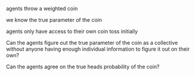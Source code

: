 agents throw a weighted coin

we know the true parameter of the coin

agents only have access to their own coin toss initially

Can the agents figure out the true parameter of the coin as a collective without anyone having enough individual information to figure it out on their own?

Can the agents agree on the true heads probability of the coin?

